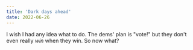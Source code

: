 ```yaml
---
title: 'Dark days ahead'
date: 2022-06-26
---
```


I wish I had any idea what to do. The dems' plan is "vote!" but they don't even really *win* when they win. So now what?
